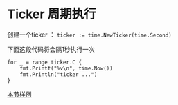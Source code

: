 # Ticker 周期执行

创建一个ticker ： `ticker := time.NewTicker(time.Second)`

下面这段代码将会隔1秒执行一次
```golang
for _ = range ticker.C {
    fmt.Printf("%v\n", time.Now())
    fmt.Println("ticker ...")
}
```

[本节样例](https://github.com/onlyone2019/golang_learn/blob/master/ticker.md)